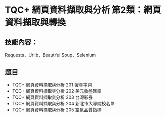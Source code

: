 # TQC+ 網頁資料擷取與分析 第2類：網頁資料擷取與轉換
## 技能內容：
Requests、Urlib、Beautiful Soup、Selenium

## 題目
- TQC+ 網頁資料擷取與分析 201 搜尋字詞		
- TQC+ 網頁資料擷取與分析 202 美元收盤匯率		
- TQC+ 網頁資料擷取與分析 203 台灣彩券		
- TQC+ 網頁資料擷取與分析 204 新北市大專院校名單		
- TQC+ 網頁資料擷取與分析 205 空氣品質指標